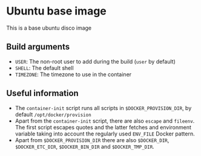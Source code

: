 # Ubuntu base image
This is a base ubuntu disco image

## Build arguments
* `USER`: The non-root user to add during the build (`user` by default)
* `SHELL`: The default shell
* `TIMEZONE`: The timezone to use in the container

## Useful information
* The `container-init` script runs all scripts in `$DOCKER_PROVISION_DIR`, by default `/opt/docker/provision`
* Apart from the `container-init` script, there are also `escape` and `fileenv`. The first script escapes quotes and the latter fetches and environment variable taking into account the regularly used `ENV_FILE` Docker pattern.
* Apart from `$DOCKER_PROVISION_DIR` there are also `$DOCKER_DIR`, `$DOCKER_ETC_DIR`, `$DOCKER_BIN_DIR` and `$DOCKER_TMP_DIR`.